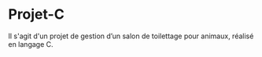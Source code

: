 # Projet-C
Il s'agit d'un projet de gestion d’un salon de toilettage pour animaux, réalisé en langage C.
